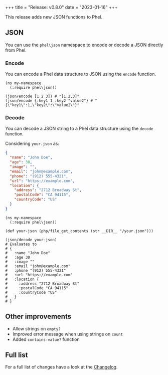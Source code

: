 +++
title = "Release: v0.8.0"
date = "2023-01-16"
+++

This release adds new JSON functions to Phel.

## JSON

You can use the `phel\json` namespace to encode or decode a JSON directly from Phel.

### Encode

You can encode a Phel data structure to JSON using the `encode` function.

```phel
(ns my-namespace
  (:require phel\json))

(json/encode [1 2 3]) # "[1,2,3]"
(json/encode {:key1 1 :key2 "value2"} # "{\"key1\":1,\"key2\":\"value2\"}"
```

### Decode

You can decode a JSON string to a Phel data structure using the `decode` function.

Considering `your.json` as:
```json
{
  "name": "John Doe",
  "age": 30,
  "image": "",
  "email": "john@example.com",
  "phone": "(912) 555-4321",
  "url": "https://example.com",
  "location": {
    "address": "2712 Broadway St",
    "postalCode": "CA 94115",
    "countryCode": "US"
  }
}
```

```phel
(ns my-namespace
  (:require phel\json))

(def your-json (php/file_get_contents (str __DIR__ "/your.json")))

(json/decode your-json)
# Evaluates to
# {
#   :name "John Doe"
#   :age 30
#   :image ""
#   :email "john@example.com"
#   :phone "(912) 555-4321"
#   :url "https://example.com"
#   :location {
#     :address "2712 Broadway St"
#     :postalCode "CA 94115"
#     :countryCode "US"
#   }
# }
```

## Other improvements

- Allow strings on `empty?`
- Improved error message when using strings on `count`
- Added `contains-value?` function

## Full list

For a full list of changes have a look at the [Changelog](https://github.com/phel-lang/phel-lang/blob/master/CHANGELOG.md).

